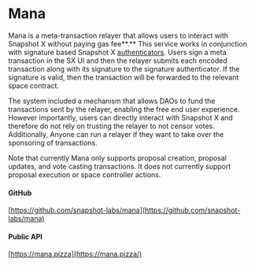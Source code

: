 # Mana

Mana is a meta-transaction relayer that allows users to interact with Snapshot X without paying gas fee**.** This service works in conjunction with signature based Snapshot X [authenticators](../protocol/authenticators.md). Users sign a meta transaction in the SX UI and then the relayer submits each encoded transaction along with its signature to the signature authenticator. If the signature is valid, then the transaction will be forwarded to the relevant space contract.&#x20;

The system included a mechanism that allows DAOs to fund the transactions sent by the relayer, enabling the free end user experience. However importantly, users can directly interact with Snapshot X and therefore do not rely on trusting the relayer to not censor votes. Additionally, Anyone can run a relayer if they want to take over the sponsoring of transactions.

Note that currently Mana only supports proposal creation, proposal updates, and vote casting transactions. It does not currently support proposal execution or space controller actions.&#x20;

#### GitHub

[https://github.com/snapshot-labs/mana](https://github.com/snapshot-labs/mana)

#### Public API

[https://mana.pizza](https://mana.pizza/)
